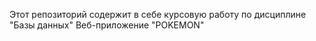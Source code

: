 Этот репозиторий содержит в себе курсовую работу по дисциплине "Базы данных"
Веб-приложение "POKEMON"
